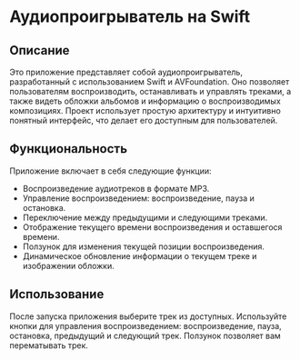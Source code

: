 # Аудиопроигрыватель на Swift

## Описание

Это приложение представляет собой аудиопроигрыватель, разработанный с использованием Swift и AVFoundation. Оно позволяет пользователям воспроизводить, останавливать и управлять треками, а также видеть обложки альбомов и информацию о воспроизводимых композициях. Проект использует простую архитектуру и интуитивно понятный интерфейс, что делает его доступным для пользователей.

## Функциональность

Приложение включает в себя следующие функции:

- Воспроизведение аудиотреков в формате MP3.
- Управление воспроизведением: воспроизведение, пауза и остановка.
- Переключение между предыдущими и следующими треками.
- Отображение текущего времени воспроизведения и оставшегося времени.
- Ползунок для изменения текущей позиции воспроизведения.
- Динамическое обновление информации о текущем треке и изображении обложки.

##  Использование

После запуска приложения выберите трек из доступных.
Используйте кнопки для управления воспроизведением: воспроизведение, пауза, остановка, предыдущий и следующий трек.
Ползунок позволяет вам перематывать трек.
